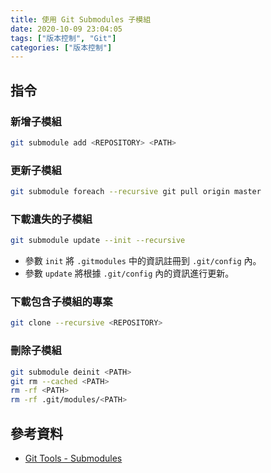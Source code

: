 ```yaml
---
title: 使用 Git Submodules 子模組
date: 2020-10-09 23:04:05
tags: ["版本控制", "Git"]
categories: ["版本控制"]
---
```


## 指令

### 新增子模組

```bash
git submodule add <REPOSITORY> <PATH>
```

### 更新子模組

```bash
git submodule foreach --recursive git pull origin master
```

### 下載遺失的子模組

```bash
git submodule update --init --recursive
```

- 參數 `init` 將 `.gitmodules` 中的資訊註冊到 `.git/config` 內。
- 參數 `update` 將根據 `.git/config` 內的資訊進行更新。

### 下載包含子模組的專案

```bash
git clone --recursive <REPOSITORY>
```

### 刪除子模組

```bash
git submodule deinit <PATH>
git rm --cached <PATH>
rm -rf <PATH>
rm -rf .git/modules/<PATH>
```

## 參考資料

- [Git Tools - Submodules](https://git-scm.com/book/en/v2/Git-Tools-Submodules)
